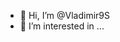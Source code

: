 - 👋 Hi, I’m @Vladimir9S
- 👀 I’m interested in ...

<!---
Vladimir9S/Vladimir9S is a ✨ special ✨ repository because its `README.md` (this file) appears on your GitHub profile.
You can click the Preview link to take a look at your changes.
--->
